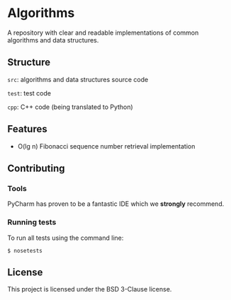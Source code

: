# Algorithms

A repository with clear and readable implementations of common algorithms and
data structures.

## Structure

`src`: algorithms and data structures source code

`test`: test code

`cpp`: C++ code (being translated to Python)

## Features

+ O(lg n) Fibonacci sequence number retrieval implementation

## Contributing

### Tools

PyCharm has proven to be a fantastic IDE which we **strongly** recommend.

### Running tests

To run all tests using the command line:

    $ nosetests

## License

This project is licensed under the BSD 3-Clause license.

